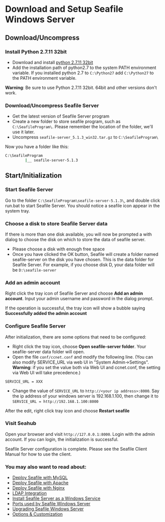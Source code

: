 # Download and Setup Seafile Windows Server

## Download/Uncompress
### Install Python 2.7.11 32bit

- Download and install [python 2.7.11 32bit](https://www.python.org/ftp/python/2.7.11/python-2.7.11.msi)
- Add the installation path of python2.7 to the system PATH environment variable. If you installed python 2.7 to ``C:\Python27`` add ``C:\Python27`` to the PATH environment variable.


**Warning**: Be sure to use Python 2.7.11 32bit. 64bit and other versions don't work.

### Download/Uncompress Seafile Server

- Get the latest version of Seafile Server program
- Create a new folder to store seafile program, such as ``C:\SeafileProgram\``. Please remember the location of the folder, we'll use it later.
- Uncompress ``seafile-server_5.1.3_win32.tar.gz`` to ``C:\SeafileProgram\``

Now you have a folder like this:
```sh
C:\SeafileProgram
         |__ seafile-server-5.1.3
```
## Start/Initialization

### Start Seafile Server

Go to the folder ``C:\SeafileProgram\seafile-server-5.1.3\``, and double click run.bat to start Seafile Server. You should notice a seafile icon appear in the system tray.

### Choose a disk to store Seafile Server data

If there is more than one disk available, you will now be prompted a with dialog to choose the disk on which to store the data of seafile server.

- Please choose a disk with enough free space
- Once you have clicked the OK button, Seafile will create a folder named seafile-server on the disk you have chosen. This is the data folder for Seafile Server. For example, if you choose disk D, your data folder will be ``D:\seafile-server``

### Add an admin account

Right click the tray icon of Seafile Server and choose __Add an admin account__. Input your admin username and password in the dialog prompt.

If the operation is successful, the tray icon will show a bubble saying __Successfully added the admin account__

### Configure Seafile Server

After initialization, there are some options that need to be configured:

- Right click the tray icon, choose __Open seafile-server folder__. Your seafile-server data folder will open.
- Open the file `conf/ccnet.conf` and modify the following line. (You can also modify SERVICE_URL via web UI in "System Admin->Settings". **Warning**: if you set the value both via Web UI and ccnet.conf, the setting via Web UI will take precedence.)
```
SERVICE_URL = XXX
```

- Change the value of `SERVICE_URL` to `http://<your ip address>:8000`. Say the ip address of your windows server is 192.168.1.100, then change it to `SERVICE_URL = http://192.168.1.100:8000`

After the edit, right click tray icon and choose __Restart seafile__

### Visit Seahub

Open your browser and visit `http://127.0.0.1:8000`. Login with the admin account. If you can login, the initialization is successful.

Seafile Server configuration is complete. Please see the Seafile Client Manual for how to use the client.

### You may also want to read about:

- [Deploy Seafile with MySQL](deploy_with_mysql.md)
- [Deploy Seafile with Apache](deploy_with_apache.md)
- [Deploy Seafile with Nginx](deploy_with_nginx.md)
- [LDAP Integration](../deploy/using_ldap.md)
- [Install Seafile Server as a Windows Service](install_seafile_server_as_a_windows_service.md)
- [Ports used by Seafile Windows Server](ports_used_by_seafile_windows_server.md)
- [Upgrading Seafile Windows Server](upgrading_seafile_windows_server.md)
- [Options & Customization](../deploy/server_configuration.md)
